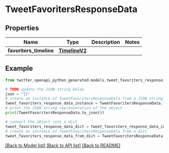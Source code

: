 # TweetFavoritersResponseData


## Properties

Name | Type | Description | Notes
------------ | ------------- | ------------- | -------------
**favoriters_timeline** | [**TimelineV2**](TimelineV2.md) |  | 

## Example

```python
from twitter_openapi_python_generated.models.tweet_favoriters_response_data import TweetFavoritersResponseData

# TODO update the JSON string below
json = "{}"
# create an instance of TweetFavoritersResponseData from a JSON string
tweet_favoriters_response_data_instance = TweetFavoritersResponseData.from_json(json)
# print the JSON string representation of the object
print(TweetFavoritersResponseData.to_json())

# convert the object into a dict
tweet_favoriters_response_data_dict = tweet_favoriters_response_data_instance.to_dict()
# create an instance of TweetFavoritersResponseData from a dict
tweet_favoriters_response_data_from_dict = TweetFavoritersResponseData.from_dict(tweet_favoriters_response_data_dict)
```
[[Back to Model list]](../README.md#documentation-for-models) [[Back to API list]](../README.md#documentation-for-api-endpoints) [[Back to README]](../README.md)


